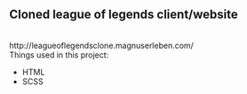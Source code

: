 <h2>Cloned league of legends client/website</h2>
<br>
http://leagueoflegendsclone.magnuserleben.com/
<br>
Things used in this project:
<br>
<ul>
  <li>HTML</li>
  <li>SCSS</li>
</ul>
